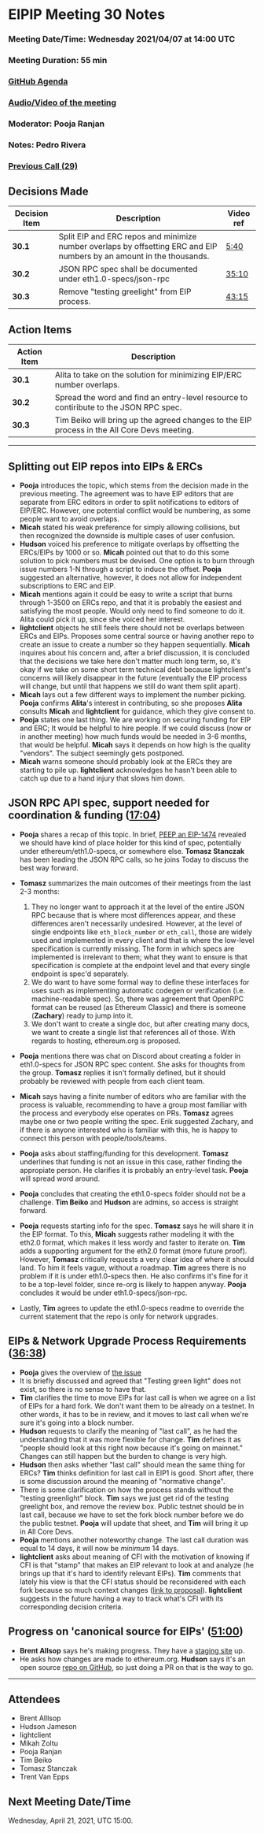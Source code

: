 # EIPIP Meeting 30 Notes 

### Meeting Date/Time: Wednesday 2021/04/07 at 14:00 UTC 
### Meeting Duration:  55 min 
### [GitHub Agenda](https://github.com/ethereum-cat-herders/EIPIP/issues/62) 
### [Audio/Video of the meeting](https://youtu.be/FdCeXxok2Fw) 
### Moderator: Pooja Ranjan
### Notes: Pedro Rivera 
### [Previous Call (29)](https://github.com/ethereum-cat-herders/EIPIP/blob/master/All%20EIPIP%20Meetings/Meeting%20029.md)

## Decisions Made

| Decision Item | Description | Video ref |
| ------------- | ----------- | --------- |
| **30.1**      | Split EIP and ERC repos and minimize number overlaps by offsetting ERC and EIP numbers by an amount in the thousands. | [5:40](https://youtu.be/FdCeXxok2Fw?t=340) |     
| **30.2**      | JSON RPC spec shall be documented under eth1.0-specs/json-rpc | [35:10](https://youtu.be/FdCeXxok2Fw?t=2110) | 
| **30.3**      | Remove "testing greelight" from EIP process. | [43:15](https://youtu.be/FdCeXxok2Fw?t=2595)  | 

## Action Items

| Action Item | Description |
| ------------| ----------- |
| **30.1**    | Alita to take on the solution for minimizing EIP/ERC number overlaps.|
| **30.2**    | Spread the word and find an entry-level resource to contiribute to the JSON RPC spec.|
| **30.3**    | Tim Beiko will bring up the agreed changes to the EIP process in the All Core Devs meeting.|
-----------------------------

## Splitting out EIP repos into EIPs & ERCs

* **Pooja** introduces the topic, which stems from the decision made in the previous meeting. The agreement was to have EIP editors that are separate from ERC editors in order to split notifications to editors of EIP/ERC. However, one potential conflict would be numbering, as some people want to avoid overlaps.
* **Micah** stated his weak preference for simply allowing collisions, but then recognized the downside is multiple cases of user confusion. 
* **Hudson** voiced his preference to mitigate overlaps by offsetting the ERCs/EIPs by 1000 or so. **Micah** pointed out that to do this some solution to pick numbers must be devised. One option is to burn through issue numbers 1-N through a script to induce the offset. 
**Pooja** suggested an alternative, however, it does not allow for independent subscriptions to ERC and EIP. 
* **Micah** mentions again it could be easy to write a script that burns through 1-3500 on ERCs repo, and that it is probably the easiest and satisfying the most people. Would only need to find someone to do it. Alita could pick it up, since she voiced her interest.
* **lightclient** objects he still feels there should not be overlaps between ERCs and EIPs. Proposes some central source or having another repo to create an issue to create a number so they happen sequentially. **Micah** inquires about his concern and, after a brief discussion, it is concluded that the decisions we take here don't matter much long term, so, it's okay if we take on some short term technical debt because lightclient's concerns will likely disappear in the future (eventually the EIP process will change, but until that happens we still do want them split apart).
* **Micah** lays out a few different ways to implement the number picking. **Pooja** confirms **Alita**'s interest in contributing, so she proposes **Alita** consults **Micah** and **lightclient** for guidance, which they give consent to.
* **Pooja** states one last thing. We are working on securing funding for EIP and ERC; It would be helpful to hire people. If we could discuss (now or in another meeting) how much funds would be needed in 3-6 months, that would be helpful. **Micah** says it depends on how high is the quality "vendors". The subject seemingly gets postponed.
* **Micah** warns someone should probably look at the ERCs they are starting to pile up. **lightclient** acknowledges he hasn't been able to catch up due to a hand injury that slows him down.

## JSON RPC API spec, support needed for coordination & funding ([17:04](https://youtu.be/FdCeXxok2Fw?t=1024))

* **Pooja** shares a recap of this topic. In brief, [PEEP an EIP-1474](https://youtu.be/fxhXsg9g4nc) revealed we should have kind of place holder for this kind of spec, potentially under ethereum/eth1.0-specs, or somewhere else. **Tomasz Stanczak** has been leading the JSON RPC calls, so he joins Today to discuss the best way forward.
* **Tomasz** summarizes the main outcomes of their meetings from the last 2-3 months: 
	1. They no longer want to approach it at the level of the entire JSON RPC because that is where most differences appear, and these differences aren't necessarily undesired. However, at the level of single endpoints like `eth_block_number` or `eth_call`, those are widely used and implemented in every client and that is where the low-level specification is currently missing. The form in which specs are implemented is irrelevant to them; what they want to ensure is that specification is complete at the endpoint level and that every single endpoint is spec'd separately. 
	2. We do want to have some formal way to define these interfaces for uses such as implementing automatic codegen or verification (i.e. machine-readable spec). So, there was agreement that OpenRPC format can be reused (as Ethereum Classic) and there is someone (**Zachary**) ready to jump into it. 
	3. We don't want to create a single doc, but after creating many docs, we want to create a single list that references all of those. With regards to hosting, ethereum.org is proposed. 

* **Pooja** mentions there was chat on Discord about creating a folder in eth1.0-specs for JSON RPC spec content. She asks for thoughts from the group. **Tomasz** replies it isn't formally defined, but it should probably be reviewed with people from each client team. 
* **Micah** says having a finite number of editors who are familiar with the process is valuable, recommending to have a group most familiar with the process and everybody else operates on PRs. **Tomasz** agrees maybe one or two people writing the spec. Erik suggested Zachary, and if there is anyone interested who is familiar with this, he is happy to connect this person with people/tools/teams.
* **Pooja** asks about staffing/funding for this development. **Tomasz** underlines that funding is not an issue in this case, rather finding the appropiate person. He clarifies it is probably an entry-level task. **Pooja** will spread word around. 
* **Pooja** concludes that creating the eth1.0-specs folder should not be a challenge. **Tim Beiko** and **Hudson** are admins, so access is straight forward. 
* **Pooja** requests starting info for the spec. **Tomasz** says he will share it in the EIP format. To this, **Micah** suggests rather modeling it with the eth2.0 format, which makes it less wordy and faster to iterate on. **Tim** adds a supporting argument for the eth2.0 format (more future proof). However, **Tomasz** critically requests a  very clear idea of where it should land. To him it feels vague, without a roadmap. **Tim** agrees there is no problem if it is under eth1.0-specs then. He also confirms it's fine for it to be a top-level folder, since re-org is likely to happen anyway. **Pooja** concludes it would be under eth1.0-specs/json-rpc.
* Lastly, **Tim** agrees to update the eth1.0-specs readme to override the current statement that the repo is only for network upgrades.

## EIPs & Network Upgrade Process Requirements ([36:38](https://youtu.be/FdCeXxok2Fw?t=2199))

* **Pooja** gives the overview of [the issue](https://github.com/ethereum/pm/issues/264#issuecomment-814337690)
* It is briefly discussed and agreed that "Testing green light" does not exist, so there is no sense to have that.
* **Tim** clarifies the time to move EIPs for last call is when we agree on a list of EIPs for a hard fork. We don't want them to be already on a testnet. In other words, it has to be in review, and it moves to last call when we're sure it's going into a block number.
* **Hudson** requests to clarify the meaning of "last call", as he had the understanding that it was more flexible for change. **Tim** defines it as "people should look at this right now because it's going on mainnet." Changes can still happen but the burden to change is very high.
* **Hudson** then asks whether "last call" should mean the same thing for ERCs? **Tim** thinks definition for last call in EIP1 is good. Short after, there is some discussion around the meaning of "normative change".
* There is some clarification on how the process stands without the "testing greenlight" block. **Tim** says we just get rid of the testing greelight box, and remove the review box. Public testnet should be in last call, because we have to set the fork block number before we do the public testnet. **Pooja** will update that sheet, and **Tim** will bring it up in All Core Devs.
* **Pooja** mentions another noteworthy change. The last call duration was equal to 14 days, it will now be _minimum_ 14 days.
* **lightclient** asks about meaning of CFI with the motivation of knowing if CFI is that "stamp" that makes an EIP relevant to look at and analyze (he brings up that it's hard to identify relevant EIPs). **Tim** comments that lately his view is that the CFI status should be reconsidered with each fork because so much context changes ([link to proposal](https://github.com/ethereum/pm/issues/295)). **lightclient** suggests in the future having a way to track what's CFI with its corresponding decision criteria. 


## Progress on 'canonical source for EIPs' ([51:00](https://youtu.be/FdCeXxok2Fw?t=3060))

* **Brent Allsop** says he's making progress. They have a [staging site](https://eips_staging.canonizer.com/) up.
* He asks how changes are made to ethereum.org. **Hudson** says it's an open source [repo on GitHub](https://github.com/ethereum/ethereum-org-website/), so just doing a PR on that is the way to go.

-----------------

## Attendees 
- Brent Alllsop
- Hudson Jameson
- lightclient
- Mikah Zoltu
- Pooja Ranjan
- Tim Beiko
- Tomasz Stanczak
- Trent Van Epps

## Next Meeting Date/Time

Wednesday, April 21, 2021, UTC 15:00.
